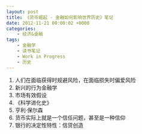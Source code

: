 ```yaml
---
layout: post
title: 《货币崛起 - 金融如何影响世界历史》笔记
date: 2012-11-21 00:00:02 +0000
categories:
    - 经济&金融
tags:
    - 金融学
    - 读书笔记
    - Work in Progress
    - 历史
---
```


1. 人们在面临获得时规避风险，在面临损失时偏爱风险
2. 新兴的行为金融学
3. 市场有效假设
4. 《科学进化史》
5. 亨利·保尔森
6. 货币实际上就是一个信任问题，甚至是一种信仰
7. 银行的决定性特性：信贷创造
